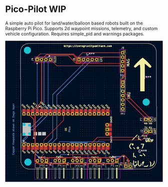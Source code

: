 # Pico-Pilot WIP
A simple auto pilot for land/water/balloon based robots built on the Raspberry Pi Pico. Supports 2d waypoint missions, telemetry, and custom vehicle configuration. 
Requires simple_pid and warnings packages. 

![](/images/PicoPilotv03.PNG "PicoPilot v0.3")
